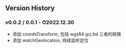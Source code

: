 ## Version History

### v0.0.2 / 0.0.1 - ⏱2022.12.30

-   添加 coordsTransform, 包括 wgs84 gcj bd 三者的转换
-   添加 watchGeolocation, 持续监听定位
